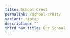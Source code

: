 ```yaml
---
title: School Crest
permalink: /school-crest/
variant: tiptap
description: ""
third_nav_title: Our School
---
```

